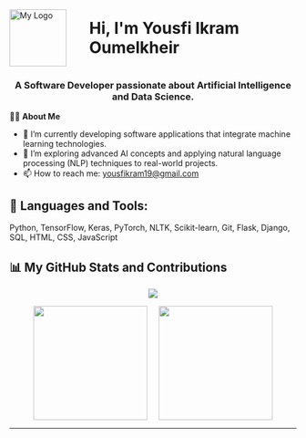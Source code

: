 <div style="display: flex; align-items: center;">
  <img src="https://github.com/user-attachments/assets/41b76862-e634-4df8-8675-2690bbd17d12" alt="My Logo" width="100px" style="margin-right: 40px; vertical-align: middle;">
  <h1 style="margin: 0; display: inline;">Hi, I'm Yousfi Ikram Oumelkheir</h1>
</div>


<h3 align="center">A Software Developer passionate about Artificial Intelligence and Data Science.
</h3>



🙋‍♀️ **About Me**
- 🔭 I’m currently developing software applications that integrate machine learning technologies.
- 🌱 I’m exploring advanced AI concepts and applying natural language processing (NLP) techniques to real-world projects.
- 📫 How to reach me: [yousfikram19@gmail.com](mailto:yousfikram19@gmail.com)



## 🚀 Languages and Tools:
Python, TensorFlow, Keras, PyTorch, NLTK, Scikit-learn, Git, Flask, Django, SQL, HTML, CSS, JavaScript

## 📊 My GitHub Stats and Contributions

<!-- GitHub Streak with Title -->

<p align="center">
  <img src="https://streak-stats.demolab.com?user=Ikramyousfi&theme=nightowl&hide_border=true"/>
</p>

<p align="center" style="display: flex; justify-content: center; align-items: center; gap: 20px;">
  <img src="https://github-readme-stats.vercel.app/api?username=Ikramyousfi&theme=nightowl&show_icons=true&hide_border=true&count_private=true" height="200px" />
  <img src="https://github-readme-stats.vercel.app/api/top-langs/?username=Ikramyousfi&theme=nightowl&show_icons=true&hide_border=true&layout=compact" height="200px" />
</p>

---

